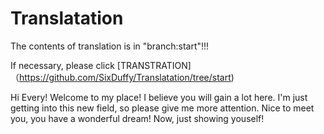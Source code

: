 # Translatation 

The contents of translation is in "branch:start"!!!

If necessary, please click [TRANSTRATION]（https://github.com/SixDuffy/Translatation/tree/start)
 
Hi Every!
Welcome to my place! I believe you will gain a lot here. I'm just getting into this new field, so please give me more attention.
Nice to meet you, you have a wonderful dream! Now, just showing youself!
